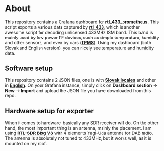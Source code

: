 # About

This repository contains a Grafana dashboard for **[rtl_433_prometheus](https://github.com/mhansen/rtl_433_prometheus)**. This script exports a various data captured by **[rtl_433](https://github.com/merbanan/rtl_433)**, which is another awesome script for decoding unlicensed 433MHz ISM band. This band is mainly used by low power RF devices, such as simple temperature, humidity and other sensors, and even by cars (**[TPMS](https://en.wikipedia.org/wiki/Tire-pressure_monitoring_system)**). Using my dashboard (both Slovak and English version), you can nicely see temperature and humidity data. 

## Software setup

This repository contains 2 JSON files, one is with **[Slovak locales](https://github.com/tomz00/grafana-rtl_433-exporter/blob/main/dashboard-SK.json)** and other in **[English](https://github.com/tomz00/grafana-rtl_433-exporter/blob/main/dashboard.json)**.  On your Grafana instance, simply click on **Dashboard section** -> **New** -> **Import** and upload the JSON file you have downloaded from this repo.

## Hardware setup for exporter

When it comes to hardware, basically any SDR receiver will do. On the other hand, the most important thing is an antenna, mainly the placement. I am using **[RTL-SDR Blog V3](https://www.rtl-sdr.com/product/rtl-sdr-blog-v3-r820t2-rtl2832u-1ppm-tcxo-sma-software-defined-radio-dongle-only/)** with 4 elements Yagi-Uda antenna for DAB radio. The antenna is absolutely not tuned to 433MHz, but it works well, as it is mounted on my roof.